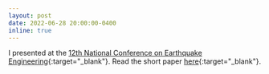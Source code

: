 ```yaml
---
layout: post
date: 2022-06-28 20:00:00-0400
inline: true
---
```


I presented at the [12th National Conference on Earthquake Engineering](https://12ncee.org/){:target="_blank"}. Read the short paper [here](/assets/pdf/10319_Poulos.pdf){:target="_blank"}.
